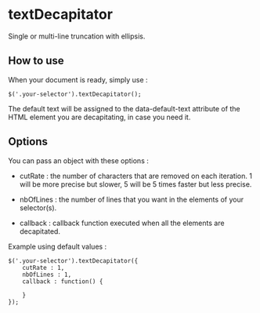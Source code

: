 # textDecapitator
Single or multi-line truncation with ellipsis.

## How to use

When your document is ready, simply use :

```
$('.your-selector').textDecapitator();
```

The default text will be assigned to the data-default-text attribute of the HTML element you are decapitating, in case you need it.

## Options

You can pass an object with these options :

- cutRate : the number of characters that are removed on each iteration. 1 will be more precise but slower, 5 will be 5 times faster but
less precise. 

- nbOfLines : the number of lines that you want in the elements of your selector(s).

- callback : callback function executed when all the elements are decapitated.

Example using default values : 

```
$('.your-selector').textDecapitator({
	cutRate : 1,
	nbOfLines : 1,
	callback : function() {

	}
});
```